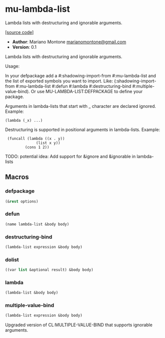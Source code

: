 # mu-lambda-list

Lambda lists with destructuring and ignorable arguments.

[[source code]](../mu-lambda-list.lisp)

- **Author**: Mariano Montone <marianomontone@gmail.com>
- **Version**: 0.1


 Lambda lists with destructuring and ignorable arguments.

 Usage:

 In your defpackage add a #:shadowing-import-from #:mu-lambda-list and the list of exported symbols you want to import.
 Like: (:shadowing-import-from #:mu-lambda-list #:defun #:lambda #:destructuring-bind #:multiple-value-bind).
 Or use MU-LAMBDA-LIST:DEFPACKAGE to define your package.

 Arguments in lambda-lists that start with _ character are declared ignored.
 Example:

    (lambda (_x) ...)

 Destructuring is supported in positional arguments in lambda-lists.
 Example:

     (funcall (lambda ((x . y))
                  (list x y))
             (cons 1 2))

 TODO: potential idea: Add support for &ignore and &ignorable in lambda-lists



## Macros
### defpackage

```lisp
(&rest options)
```



### defun

```lisp
(name lambda-list &body body)
```



### destructuring-bind

```lisp
(lambda-list expression &body body)
```



### dolist

```lisp
((var list &optional result) &body body)
```



### lambda

```lisp
(lambda-list &body body)
```



### multiple-value-bind

```lisp
(lambda-list expression &body body)
```

Upgraded version of CL:MULTIPLE-VALUE-BIND that supports ignorable arguments.





